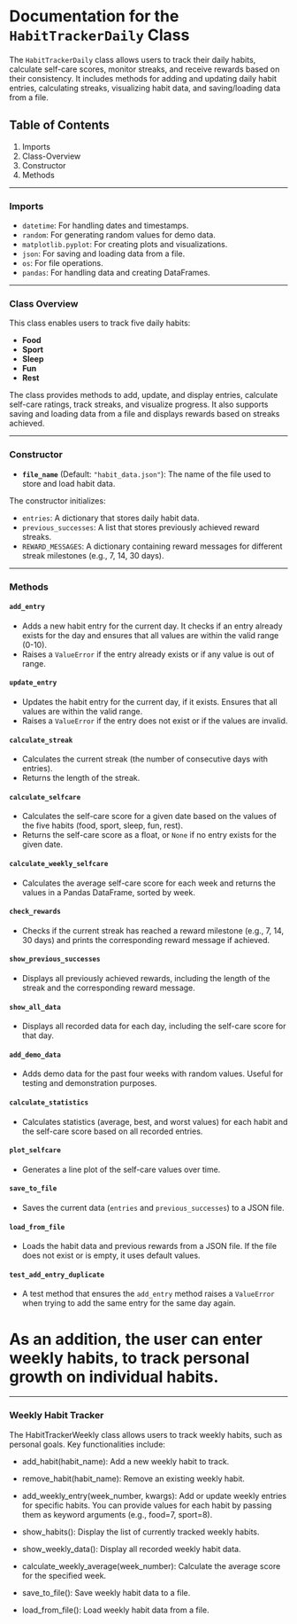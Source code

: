 # Documentation for the `HabitTrackerDaily` Class

The `HabitTrackerDaily` class allows users to track their daily habits, calculate self-care scores, monitor streaks, and receive rewards based on their consistency. It includes methods for adding and updating daily habit entries, calculating streaks, visualizing habit data, and saving/loading data from a file.

## Table of Contents
1. Imports
2. Class-Overview
3. Constructor
4. Methods

---

### Imports
- `datetime`: For handling dates and timestamps.
- `random`: For generating random values for demo data.
- `matplotlib.pyplot`: For creating plots and visualizations.
- `json`: For saving and loading data from a file.
- `os`: For file operations.
- `pandas`: For handling data and creating DataFrames.

---

### Class Overview
This class enables users to track five daily habits:
- **Food**
- **Sport**
- **Sleep**
- **Fun**
- **Rest**

The class provides methods to add, update, and display entries, calculate self-care ratings, track streaks, and visualize progress. It also supports saving and loading data from a file and displays rewards based on streaks achieved.

---

### Constructor

- **`file_name`** (Default: `"habit_data.json"`): The name of the file used to store and load habit data.

The constructor initializes:
- `entries`: A dictionary that stores daily habit data.
- `previous_successes`: A list that stores previously achieved reward streaks.
- `REWARD_MESSAGES`: A dictionary containing reward messages for different streak milestones (e.g., 7, 14, 30 days).

---

### Methods

#### `add_entry`
- Adds a new habit entry for the current day. It checks if an entry already exists for the day and ensures that all values are within the valid range (0-10).
- Raises a `ValueError` if the entry already exists or if any value is out of range.

#### `update_entry`
- Updates the habit entry for the current day, if it exists. Ensures that all values are within the valid range.
- Raises a `ValueError` if the entry does not exist or if the values are invalid.

#### `calculate_streak`
- Calculates the current streak (the number of consecutive days with entries).
- Returns the length of the streak.

#### `calculate_selfcare`
- Calculates the self-care score for a given date based on the values of the five habits (food, sport, sleep, fun, rest).
- Returns the self-care score as a float, or `None` if no entry exists for the given date.

#### `calculate_weekly_selfcare`
- Calculates the average self-care score for each week and returns the values in a Pandas DataFrame, sorted by week.

#### `check_rewards`
- Checks if the current streak has reached a reward milestone (e.g., 7, 14, 30 days) and prints the corresponding reward message if achieved.

#### `show_previous_successes`
- Displays all previously achieved rewards, including the length of the streak and the corresponding reward message.

#### `show_all_data`
- Displays all recorded data for each day, including the self-care score for that day.

#### `add_demo_data`
- Adds demo data for the past four weeks with random values. Useful for testing and demonstration purposes.

#### `calculate_statistics`
- Calculates statistics (average, best, and worst values) for each habit and the self-care score based on all recorded entries.

#### `plot_selfcare`
- Generates a line plot of the self-care values over time.

#### `save_to_file`
- Saves the current data (`entries` and `previous_successes`) to a JSON file.

#### `load_from_file`
- Loads the habit data and previous rewards from a JSON file. If the file does not exist or is empty, it uses default values.

#### `test_add_entry_duplicate`
- A test method that ensures the `add_entry` method raises a `ValueError` when trying to add the same entry for the same day again.

# As an addition, the user can enter weekly habits, to track personal growth on individual habits.

---

### Weekly Habit Tracker

The HabitTrackerWeekly class allows users to track weekly habits, such as personal goals. Key functionalities include:

* add_habit(habit_name): Add a new weekly habit to track.

* remove_habit(habit_name): Remove an existing weekly habit.

* add_weekly_entry(week_number, kwargs): Add or update weekly entries for specific habits. You can provide values for each habit by passing them as keyword arguments (e.g., food=7, sport=8).

* show_habits(): Display the list of currently tracked weekly habits.

* show_weekly_data(): Display all recorded weekly habit data.

* calculate_weekly_average(week_number): Calculate the average score for the specified week.

* save_to_file(): Save weekly habit data to a file.

* load_from_file(): Load weekly habit data from a file.